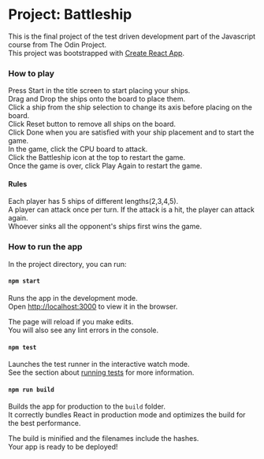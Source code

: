 # Project: Battleship

This is the final project of the test driven development part of the Javascript course from The Odin Project.\
This project was bootstrapped with [Create React App](https://github.com/facebook/create-react-app).

### How to play

Press Start in the title screen to start placing your ships.\
Drag and Drop the ships onto the board to place them.\
Click a ship from the ship selection to change its axis before placing on the board.\
Click Reset button to remove all ships on the board.\
Click Done when you are satisfied with your ship placement and to start the game.\
In the game, click the CPU board to attack.\
Click the Battleship icon at the top to restart the game.\
Once the game is over, click Play Again to restart the game.

#### Rules

Each player has 5 ships of different lengths(2,3,4,5).\
A player can attack once per turn. If the attack is a hit, the player can attack again.\
Whoever sinks all the opponent's ships first wins the game.

### How to run the app

In the project directory, you can run:

#### `npm start`

Runs the app in the development mode.\
Open [http://localhost:3000](http://localhost:3000) to view it in the browser.

The page will reload if you make edits.\
You will also see any lint errors in the console.

#### `npm test`

Launches the test runner in the interactive watch mode.\
See the section about [running tests](https://facebook.github.io/create-react-app/docs/running-tests) for more information.

#### `npm run build`

Builds the app for production to the `build` folder.\
It correctly bundles React in production mode and optimizes the build for the best performance.

The build is minified and the filenames include the hashes.\
Your app is ready to be deployed!

